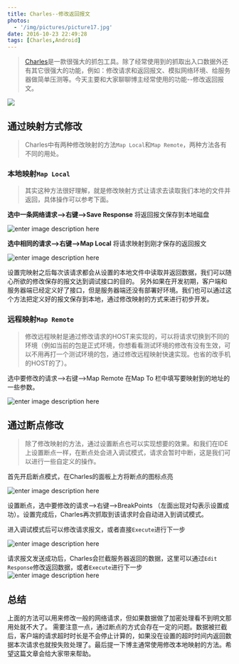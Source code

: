 ```yaml
---
title: Charles--修改返回报文
photos:
  - '/img/pictures/picture17.jpg'
date: 2016-10-23 22:49:28
tags: [Charles,Android]
---
```



> [Charles](https://www.charlesproxy.com/)是一款很强大的抓包工具。除了经常使用到的抓取出入口数据外还有其它很强大的功能，例如：修改请求和返回报文、模拟网络环境、给服务器做简单压测等。今天主要和大家聊聊博主经常使用的功能--修改返回报文。

<!--more-->

![](/img/charles-logo.png)

## 通过映射方式修改

> Charles中有两种修改映射的方法`Map Local`和`Map Remote`，两种方法各有不同的用处。

### 本地映射`Map Local`
> 其实这种方法很好理解，就是修改映射方式让请求去读取我们本地的文件并返回，具体操作可以参考下面。

**选中一条网络请求-->右键-->Save Response** 将返回报文保存到本地磁盘

![enter image description here](/img/saveResponse.png)

**选中相同的请求-->右键-->Map Local** 将请求映射到刚才保存的返回报文

![enter image description here](/img/mapLocal.png)

设置完映射之后每次该请求都会从设置的本地文件中读取并返回数据，我们可以随心所欲的修改保存的报文达到调试接口的目的。
另外如果在开发初期，客户端和服务器端已经定义好了接口，但是服务器端还没有部署好环境。我们也可以通过这个方法把定义好的报文保存到本地，通过修改映射的方式来进行初步开发。

### 远程映射`Map Remote`

> 修改远程映射是通过修改请求的HOST来实现的，可以将请求切换到不同的环境（例如当前的包是正式环境，你想看看测试环境的修改有没有生效，可以不用再打一个测试环境的包，通过修改远程映射快速实现。也省的改手机的HOST的了）。

选中要修改的请求-->右键-->Map Remote 在Map To 栏中填写要映射到的地址的一些参数。

![enter image description here](/img/mapRemote.png)



## 通过断点修改
> 除了修改映射的方法，通过设置断点也可以实现想要的效果。和我们在IDE上设置断点一样，在断点处会进入调试模式，请求会暂时中断，这是我们可以进行一些自定义的操作。

首先开启断点模式，在Charles的面板上方将断点的图标点亮

![enter image description here](/img/duandian.png)

设置断点，选中要修改的请求-->右键-->BreakPoints （左面出现对勾表示设置成功）。设置完成后，Charles再次抓取到该请求时会自动进入到调试模式。

进入调试模式后可以修改请求报文，或者直接`Execute`进行下一步

![enter image description here](/img/breakPoints1.png)

请求报文发送成功后，Charles会拦截服务器返回的数据，这里可以通过`Edit Response`修改返回数据，或者`Execute`进行下一步
![enter image description here](/img/breakPoints2.png)

## 总结

上面的方法可以用来修改一般的网络请求，但如果数据做了加密处理看不到明文那用处就不大了。
需要注意一点，通过断点的方式会存在一定的问题。数据被拦截后，客户端的请求超时时长是不会停止计算的，如果没在设置的超时时间内返回数据本次请求也就按失败处理了。最后提一下博主通常使用修改本地映射的方法。希望这篇文章会给大家带来帮助。
